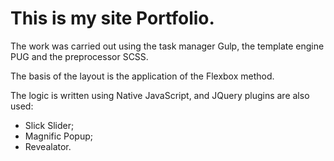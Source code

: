 # This is my site Portfolio.

The work was carried out using the task manager Gulp, the template engine PUG and the preprocessor SCSS.

The basis of the layout is the application of the Flexbox method.

The logic is written using Native JavaScript, and JQuery plugins are also used:
* Slick Slider;
* Magnific Popup;
* Revealator.